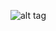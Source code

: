 
![alt tag](https://docs.google.com/spreadsheets/d/1X1dJxKOr6HuJxLtvE90_a16iKjJlS928n83Qjprzlyk/pubchart?oid=1554823769&format=image)
